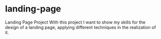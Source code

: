 # landing-page
Landing Page Project
With this project I want to show my skills for the design of a landing page, applying different techniques in the realization of it.